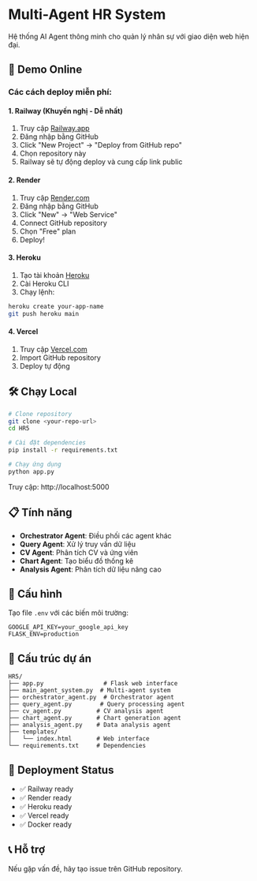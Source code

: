 # Multi-Agent HR System

Hệ thống AI Agent thông minh cho quản lý nhân sự với giao diện web hiện đại.

## 🚀 Demo Online

### Các cách deploy miễn phí:

#### 1. Railway (Khuyến nghị - Dễ nhất)
1. Truy cập [Railway.app](https://railway.app)
2. Đăng nhập bằng GitHub
3. Click "New Project" → "Deploy from GitHub repo"
4. Chọn repository này
5. Railway sẽ tự động deploy và cung cấp link public

#### 2. Render
1. Truy cập [Render.com](https://render.com)
2. Đăng nhập bằng GitHub
3. Click "New" → "Web Service"
4. Connect GitHub repository
5. Chọn "Free" plan
6. Deploy!

#### 3. Heroku
1. Tạo tài khoản [Heroku](https://heroku.com)
2. Cài Heroku CLI
3. Chạy lệnh:
```bash
heroku create your-app-name
git push heroku main
```

#### 4. Vercel
1. Truy cập [Vercel.com](https://vercel.com)
2. Import GitHub repository
3. Deploy tự động

## 🛠️ Chạy Local

```bash
# Clone repository
git clone <your-repo-url>
cd HR5

# Cài đặt dependencies
pip install -r requirements.txt

# Chạy ứng dụng
python app.py
```

Truy cập: http://localhost:5000

## 📋 Tính năng

- **Orchestrator Agent**: Điều phối các agent khác
- **Query Agent**: Xử lý truy vấn dữ liệu
- **CV Agent**: Phân tích CV và ứng viên
- **Chart Agent**: Tạo biểu đồ thống kê
- **Analysis Agent**: Phân tích dữ liệu nâng cao

## 🔧 Cấu hình

Tạo file `.env` với các biến môi trường:

```env
GOOGLE_API_KEY=your_google_api_key
FLASK_ENV=production
```

## 📁 Cấu trúc dự án

```
HR5/
├── app.py                 # Flask web interface
├── main_agent_system.py  # Multi-agent system
├── orchestrator_agent.py  # Orchestrator agent
├── query_agent.py        # Query processing agent
├── cv_agent.py          # CV analysis agent
├── chart_agent.py       # Chart generation agent
├── analysis_agent.py    # Data analysis agent
├── templates/
│   └── index.html       # Web interface
└── requirements.txt     # Dependencies
```

## 🚀 Deployment Status

- ✅ Railway ready
- ✅ Render ready  
- ✅ Heroku ready
- ✅ Vercel ready
- ✅ Docker ready

## 📞 Hỗ trợ

Nếu gặp vấn đề, hãy tạo issue trên GitHub repository.
